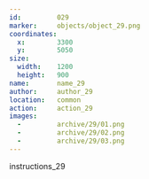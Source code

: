 ```yaml
---
id:			029
marker: 	objects/object_29.png
coordinates:
  x:		3300
  y:		5050
size:
  width:	1200
  height:	900
name: 		name_29
author:		author_29
location: 	common
action: 	action_29
images:
  -			archive/29/01.png
  -			archive/29/02.png
  -			archive/29/03.png
---
```


instructions_29

